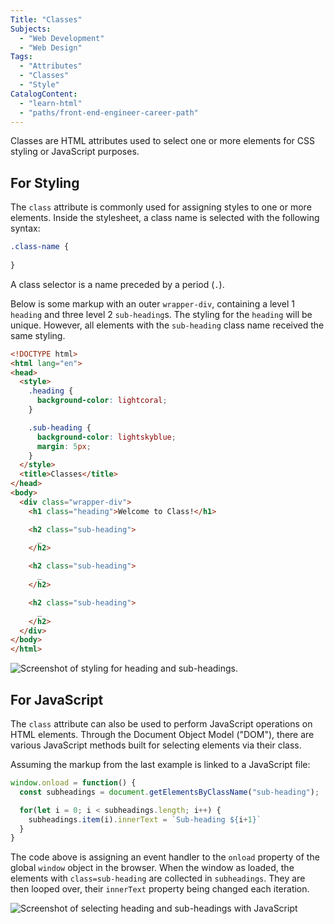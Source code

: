 ```yaml
---
Title: "Classes"
Subjects:
  - "Web Development"
  - "Web Design"
Tags:
  - "Attributes"
  - "Classes"
  - "Style"
CatalogContent:
  - "learn-html"
  - "paths/front-end-engineer-career-path"
---
```


Classes are HTML attributes used to select one or more elements for CSS styling or JavaScript purposes. 

## For Styling 

The `class` attribute is commonly used for assigning styles to one or more elements. Inside the stylesheet, a class name is selected with the following syntax: 

```css
.class-name {
  
}
```

A class selector is a name preceded by a period (`.`).

Below is some markup with an outer `wrapper-div`, containing a level 1 `heading` and three level 2 `sub-heading`s. The styling for the `heading` will be unique. However, all elements with the `sub-heading` class name received the same styling. 

```html
<!DOCTYPE html>
<html lang="en">
<head>
  <style>
    .heading {
      background-color: lightcoral;
    }

    .sub-heading {
      background-color: lightskyblue;
      margin: 5px;
    }
  </style>
  <title>Classes</title>
</head>
<body>
  <div class="wrapper-div">
    <h1 class="heading">Welcome to Class!</h1>

    <h2 class="sub-heading">
      _
    </h2>

    <h2 class="sub-heading">
      _
    </h2>

    <h2 class="sub-heading">
      _
    </h2>
  </div>
</body>
</html>
```

![Screenshot of styling for heading and sub-headings.](https://i.imgur.com/fMWV8DY.png)

## For JavaScript

The `class` attribute can also be used to perform JavaScript operations on HTML elements. Through the Document Object Model ("DOM"), there are various JavaScript methods built for selecting elements via their class. 

Assuming the markup from the last example is linked to a JavaScript file:

```js
window.onload = function() {
  const subheadings = document.getElementsByClassName("sub-heading");

  for(let i = 0; i < subheadings.length; i++) {
    subheadings.item(i).innerText = `Sub-heading ${i+1}`
  }
}
```

The code above is assigning an event handler to the `onload` property of the global `window` object in the browser. When the window as loaded, the elements with `class=sub-heading` are collected in `subheadings`. They are then looped over, their `innerText` property being changed each iteration.

![Screenshot of selecting heading and sub-headings with JavaScript](https://i.imgur.com/2uIJMAq.png)
